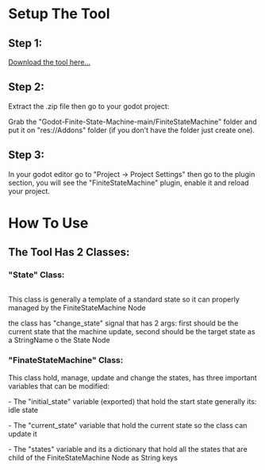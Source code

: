 <h1>Setup The Tool</h1>
<h2>Step 1:</h2>
<a href = "https://codeload.github.com/Kayzori/Godot-Finite-State-Machine/zip/refs/heads/main">Download the tool here...</a>
<h2>Step 2:</h2>
<p>Extract the .zip file then go to your godot project:</p>
<p>Grab the "Godot-Finite-State-Machine-main/FiniteStateMachine" folder and put it on "res://Addons" folder (if you don't have the folder just create one).</p>
<h2>Step 3:</h2>
<p>In your godot editor go to "Project -> Project Settings" then go to the plugin section, you will see the "FiniteStateMachine" plugin, enable it and reload your project.</p>
<h1>How To Use</h1>
<h2>The Tool Has 2 Classes:</h2>
<h3>"State" Class:</h3>
<img src = "">
<p>This class is generally a template of a standard state so it can properly managed by the FiniteStateMachine Node</p>
<p>the class has "change_state" signal that has 2 args: first should be the current state that the machine update, second should be the target state as a StringName o the State Node</p>
<h3>"FinateStateMachine" Class:</h3>
<p>This class hold, manage, update and change the states, has three important variables that can be modified:</p>
<p>- The "initial_state" variable (exported) that hold the start state generally its: idle state</p>
<p>- The "current_state" variable that hold the current state so the class can update it</p>
<p>- The "states" variable and its a dictionary that hold all the states that are child of the FiniteStateMachine Node as String keys</p>
